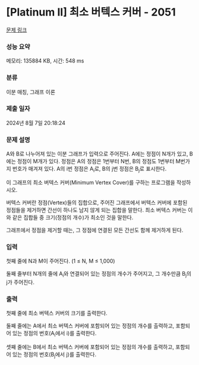 # [Platinum II] 최소 버텍스 커버 - 2051 

[문제 링크](https://www.acmicpc.net/problem/2051) 

### 성능 요약

메모리: 135884 KB, 시간: 548 ms

### 분류

이분 매칭, 그래프 이론

### 제출 일자

2024년 8월 7일 20:18:24

### 문제 설명

<p>A와 B로 나누어져 있는 이분 그래프가 입력으로 주어진다. A에는 정점이 N개가 있고, B에는 정점이 M개가 있다. 정점은 A의 정점은 1번부터 N번, B의 정점도 1번부터 M번가지 번호가 매겨져 있다. A의 i번 정점은 A<sub>i</sub>로, B의 j번 정점은 B<sub>j</sub>로 표시한다.</p>

<p>이 그래프의 최소 버텍스 커버(Minimum Vertex Cover)를 구하는 프로그램을 작성하시오.</p>

<p>버텍스 커버란 정점(Vertex)들의 집합으로, 주어진 그래프에서 버텍스 커버에 포함된 정점들을 제거하면 간선이 하나도 남지 않게 되는 집합을 말한다. 최소 버텍스 커버는 이와 같은 집합들 중 크기(정점의 개수)가 최소인 것을 말한다.</p>

<p>그래프에서 정점을 제거할 때는, 그 정점에 연결된 모든 간선도 함께 제거하게 된다.</p>

### 입력 

 <p>첫째 줄에 N과 M이 주어진다. (1 ≤ N, M ≤ 1,000)</p>

<p>둘째 줄부터 N개의 줄에 A<sub>i</sub>와 연결되어 있는 정점의 개수가 주어지고, 그 개수만큼 B<sub>j</sub>의 j가 주어진다.</p>

### 출력 

 <p>첫째 줄에 최소 버텍스 커버의 크기를 출력한다.</p>

<p>둘째 줄에는 A에서 최소 버텍스 커버에 포함되어 있는 정점의 개수를 출력하고, 포함되어 있는 정점의 번호(A<sub>i</sub>에서 i)를 출력한다.</p>

<p>셋째 줄에는 B에서 최소 버텍스 커버에 포함되어 있는 정점의 개수를 출력하고, 포함되어 있는 정점의 번호(B<sub>j</sub>에서 j)를 출력한다.</p>

